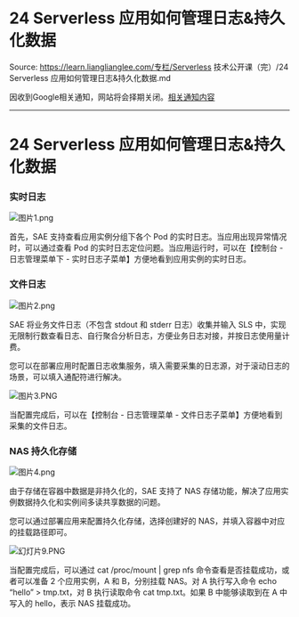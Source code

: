 # 24 Serverless 应用如何管理日志&持久化数据 

Source: https://learn.lianglianglee.com/专栏/Serverless 技术公开课（完）/24 Serverless 应用如何管理日志&持久化数据.md

因收到Google相关通知，网站将会择期关闭。[相关通知内容](https://lumendatabase.org/notices/44265620)

---

# 24 Serverless 应用如何管理日志&持久化数据

### 实时日志

![图片1.png](assets/2020-10-26-040934.png)

首先，SAE 支持查看应用实例分组下各个 Pod 的实时日志。当应用出现异常情况时，可以通过查看 Pod 的实时日志定位问题。当应用运行时，可以在【控制台 - 日志管理菜单下 - 实时日志子菜单】方便地看到应用实例的实时日志。

### 文件日志

![图片2.png](assets/2020-10-26-040936.png)

SAE 将业务文件日志（不包含 stdout 和 stderr 日志）收集并输入 SLS 中，实现无限制行数查看日志、自行聚合分析日志，方便业务日志对接，并按日志使用量计费。

您可以在部署应用时配置日志收集服务，填入需要采集的日志源，对于滚动日志的场景，可以填入通配符进行解决。

![图片3.PNG](assets/2020-10-26-040939.png)

当配置完成后，可以在【控制台 - 日志管理菜单 - 文件日志子菜单】方便地看到采集的文件日志。

### NAS 持久化存储

![图片4.png](assets/2020-10-26-040940.png)

由于存储在容器中数据是非持久化的，SAE 支持了 NAS 存储功能，解决了应用实例数据持久化和实例间多读共享数据的问题。

您可以通过部署应用来配置持久化存储，选择创建好的 NAS，并填入容器中对应的挂载路径即可。

![幻灯片9.PNG](assets/2020-10-26-040942.png)

当配置完成后，可以通过 cat /proc/mount | grep nfs 命令查看是否挂载成功，或者可以准备 2 个应用实例，A 和 B，分别挂载 NAS。对 A 执行写入命令 echo “hello” > tmp.txt，对 B 执行读取命令 cat tmp.txt。如果 B 中能够读取到在 A 中写入的 hello，表示 NAS 挂载成功。